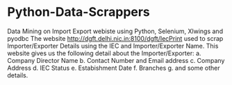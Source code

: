 # Python-Data-Scrappers
 Data Mining on Import Export webiste using Python, Selenium, Xlwings and pyodbc
 The website http://dgft.delhi.nic.in:8100/dgft/IecPrint used to scrap Importer/Exporter Details using the IEC and Importer/Exporter Name.
 This website gives us the following detail about the Importer/Exporter:
   a. Company Director Name
   b. Contact Number and Email address
   c. Company Address
   d. IEC Status
   e. Estabishment Date
   f. Branches
   g. and some other details.
